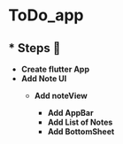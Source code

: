 # ToDo_app

## \* Steps 🐾

- <b> Create flutter App
- <b> Add Note UI
  - <b> Add noteView
    - Add AppBar
    - Add List of Notes
    - Add BottomSheet

